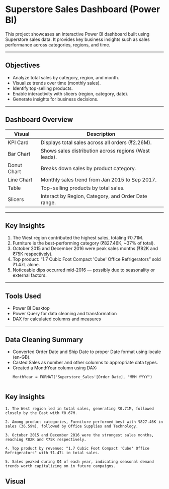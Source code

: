 # Superstore Sales Dashboard (Power BI)

This project showcases an interactive Power BI dashboard built using Superstore sales data. It provides key business insights such as sales performance across categories, regions, and time.

---

## Objectives

- Analyze total sales by category, region, and month.
- Visualize trends over time (monthly sales).
- Identify top-selling products.
- Enable interactivity with slicers (region, category, date).
- Generate insights for business decisions.

---

## Dashboard Overview

| Visual | Description |
|--------|-------------|
| KPI Card | Displays total sales across all orders (₹2.26M). |
| Bar Chart | Shows sales distribution across regions (West leads). |
| Donut Chart | Breaks down sales by product category. |
| Line Chart | Monthly sales trend from Jan 2015 to Sep 2017. |
| Table | Top-selling products by total sales. |
| Slicers | Interact by Region, Category, and Order Date range. |

---

## Key Insights
1. The West region contributed the highest sales, totaling ₹0.71M.
2. Furniture is the best-performing category (₹827.46K, ~37% of total).
3. October 2015 and December 2016 were peak sales months (₹82K and ₹75K respectively).
4. Top product: “1.7 Cubic Foot Compact 'Cube' Office Refrigerators” sold ₹1.47L alone.
5. Noticeable dips occurred mid-2016 — possibly due to seasonality or external factors.

---

## Tools Used

- Power BI Desktop
- Power Query for data cleaning and transformation
- DAX for calculated columns and measures

---

## Data Cleaning Summary


- Converted Order Date and Ship Date to proper Date format using locale (en-GB).
- Casted Sales as number and other columns to appropriate data types.
- Created a MonthYear column using DAX:  
  ```DAX
  MonthYear = FORMAT('Superstore_Sales'[Order Date], "MMM YYYY")


## Key insights
    1. The West region led in total sales, generating ₹0.71M, followed closely by the East with ₹0.67M.

    2. Among product categories, Furniture performed best with ₹827.46K in sales (36.59%), followed by Office Supplies and Technology.

    3. October 2015 and December 2016 were the strongest sales months, reaching ₹82K and ₹75K respectively.

    4. Top product by revenue: "1.7 Cubic Foot Compact 'Cube' Office Refrigerators" with ₹1.47L in total sales.

    5. Sales peaked during Q4 of each year, indicating seasonal demand trends worth capitalizing on in future campaigns.

## Visual

